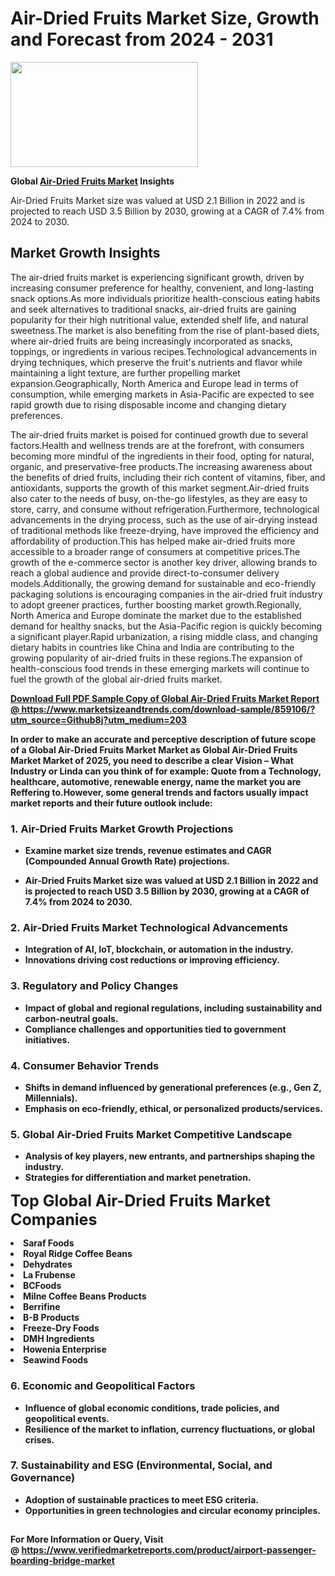 <H1>Air-Dried Fruits Market Size, Growth and Forecast from 2024 - 2031</H1><img class="aligncenter size-medium wp-image-584254" src="https://thirdeyenews.in/wp-content/uploads/2024/09/Global-Market-Research-300x168.jpeg" alt="" width="300" height="168" /><p><strong>Global&nbsp;<a href="https://www.marketsizeandtrends.com/download-sample/859106/?utm_source=Github8j?utm_medium=203">Air-Dried Fruits Market</a> Insights</strong></p><p>Air-Dried Fruits Market size was valued at USD 2.1 Billion in 2022 and is projected to reach USD 3.5 Billion by 2030, growing at a CAGR of 7.4% from 2024 to 2030.</p><p><h2>Market Growth Insights</h2> <p>The air-dried fruits market is experiencing significant growth, driven by increasing consumer preference for healthy, convenient, and long-lasting snack options.As more individuals prioritize health-conscious eating habits and seek alternatives to traditional snacks, air-dried fruits are gaining popularity for their high nutritional value, extended shelf life, and natural sweetness.The market is also benefiting from the rise of plant-based diets, where air-dried fruits are being increasingly incorporated as snacks, toppings, or ingredients in various recipes.Technological advancements in drying techniques, which preserve the fruit's nutrients and flavor while maintaining a light texture, are further propelling market expansion.Geographically, North America and Europe lead in terms of consumption, while emerging markets in Asia-Pacific are expected to see rapid growth due to rising disposable income and changing dietary preferences.</p> <p><strong><a href="#"></a></strong></p> <p>The air-dried fruits market is poised for continued growth due to several factors.Health and wellness trends are at the forefront, with consumers becoming more mindful of the ingredients in their food, opting for natural, organic, and preservative-free products.The increasing awareness about the benefits of dried fruits, including their rich content of vitamins, fiber, and antioxidants, supports the growth of this market segment.Air-dried fruits also cater to the needs of busy, on-the-go lifestyles, as they are easy to store, carry, and consume without refrigeration.Furthermore, technological advancements in the drying process, such as the use of air-drying instead of traditional methods like freeze-drying, have improved the efficiency and affordability of production.This has helped make air-dried fruits more accessible to a broader range of consumers at competitive prices.The growth of the e-commerce sector is another key driver, allowing brands to reach a global audience and provide direct-to-consumer delivery models.Additionally, the growing demand for sustainable and eco-friendly packaging solutions is encouraging companies in the air-dried fruit industry to adopt greener practices, further boosting market growth.Regionally, North America and Europe dominate the market due to the established demand for healthy snacks, but the Asia-Pacific region is quickly becoming a significant player.Rapid urbanization, a rising middle class, and changing dietary habits in countries like China and India are contributing to the growing popularity of air-dried fruits in these regions.The expansion of health-conscious food trends in these emerging markets will continue to fuel the growth of the global air-dried fruits market.<p><strong><a href="#"></p><p><span class=""><strong>Download Full PDF Sample Copy of Global Air-Dried Fruits Market Report</strong> @ <a href="https://www.marketsizeandtrends.com/download-sample/859106/?utm_source=Github8j?utm_medium=203" target="_blank">https://www.marketsizeandtrends.com/download-sample/859106/?utm_source=Github8j?utm_medium=203</a></span></p><p>In order to make an accurate and perceptive description of future scope of a Global&nbsp;Air-Dried Fruits Market Market as Global&nbsp;Air-Dried Fruits Market Market of 2025, you need to describe a clear Vision &ndash; What Industry or Linda can you think of for example: Quote from a Technology, healthcare, automotive, renewable energy, name the market you are Reffering to.However, some general trends and factors usually impact market reports and their future outlook include:</p><h3>1.&nbsp;<strong>Air-Dried Fruits Market Growth Projections</strong></h3><ul><li>Examine market size trends, revenue estimates and CAGR (Compounded Annual Growth Rate) projections.</li><li><p>Air-Dried Fruits Market size was valued at USD 2.1 Billion in 2022 and is projected to reach USD 3.5 Billion by 2030, growing at a CAGR of 7.4% from 2024 to 2030.</p></li></ul><h3>2.&nbsp;<strong>Air-Dried Fruits Market Technological Advancements</strong></h3><ul><li>Integration of AI, IoT, blockchain, or automation in the industry.</li><li>Innovations driving cost reductions or improving efficiency.</li></ul><h3>3.&nbsp;<strong>Regulatory and Policy Changes</strong></h3><ul><li>Impact of global and regional regulations, including sustainability and carbon-neutral goals.</li><li>Compliance challenges and opportunities tied to government initiatives.</li></ul><h3>4.&nbsp;<strong>Consumer Behavior Trends</strong></h3><ul><li>Shifts in demand influenced by generational preferences (e.g., Gen Z, Millennials).</li><li>Emphasis on eco-friendly, ethical, or personalized products/services.</li></ul><h3>5.&nbsp;<strong>Global Air-Dried Fruits Market Competitive Landscape</strong></h3><ul><li>Analysis of key players, new entrants, and partnerships shaping the industry.</li><li>Strategies for differentiation and market penetration.</li></ul><p data-pm-slice="1 1 []"><span style="color: inherit; font-family: inherit; font-size: 25px;">Top Global Air-Dried Fruits Market Companies</span></p><div class="" data-test-id=""><p><li>Saraf Foods</li><li> Royal Ridge Coffee Beans</li><li> Dehydrates</li><li> La Frubense</li><li> BCFoods</li><li> Milne Coffee Beans Products</li><li> Berrifine</li><li> B-B Products</li><li> Freeze-Dry Foods</li><li> DMH Ingredients</li><li> Howenia Enterprise</li><li> Seawind Foods</li></p></div><h3>6.&nbsp;<strong>Economic and Geopolitical Factors</strong></h3><ul><li>Influence of global economic conditions, trade policies, and geopolitical events.</li><li>Resilience of the market to inflation, currency fluctuations, or global crises.</li></ul><h3>7.&nbsp;<strong>Sustainability and ESG (Environmental, Social, and Governance)</strong></h3><ul><li>Adoption of sustainable practices to meet ESG criteria.</li><li>Opportunities in green technologies and circular economy principles.</li></ul><h2><strong style="font-size: 14px;">For More Information or Query, Visit @&nbsp;</strong><a style="background-color: #ffffff; font-size: 14px;" href="https://www.marketsizeandtrends.com/report/air-dried-fruits-market/" target="_blank">https://www.verifiedmarketreports.com/product/airport-passenger-boarding-bridge-market</a></h2>